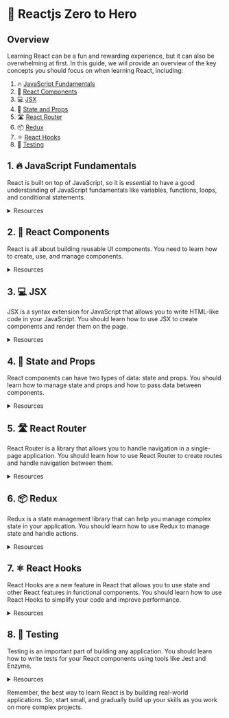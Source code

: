 # 🚀 Reactjs Zero to Hero

## Overview

Learning React can be a fun and rewarding experience, but it can also be overwhelming at first. In this guide, we will provide an overview of the key concepts you should focus on when learning React, including:

1. 🔥 [JavaScript Fundamentals](#1--javascript-fundamentals)
2. 🎨 [React Components](#2--react-components)
3. 💻 [JSX](#3--jsx)
4. 🎁 [State and Props](#4--state-and-props)
5. 🛣️ [React Router](#5--react-router)
6. 📦 [Redux](#6--redux)
7. ⚛️ [React Hooks](#7--react-hooks)
8. 🧪 [Testing](#8--testing)

## 1. 🔥 JavaScript Fundamentals

React is built on top of JavaScript, so it is essential to have a good understanding of JavaScript fundamentals like variables, functions, loops, and conditional statements.

<details>
   <summary>Resources</summary>

   - FreeCodeCamp: https://www.freecodecamp.org/learn/javascript-algorithms-and-data-structures/
   - Codecademy: https://www.codecademy.com/learn/introduction-to-javascript
   - W3Schools: https://www.w3schools.com/js/default.asp

</details>

## 2. 🎨 React Components

React is all about building reusable UI components. You need to learn how to create, use, and manage components.

<details>
   <summary>Resources</summary>

   - React official documentation: https://react.dev/learn
   - FreeCodeCamp: https://www.freecodecamp.org/news/react-components-explained/
   - Udemy: https://www.udemy.com/topic/react-component/

</details>

## 3. 💻 JSX

JSX is a syntax extension for JavaScript that allows you to write HTML-like code in your JavaScript. You should learn how to use JSX to create components and render them on the page.

<details>
   <summary>Resources</summary>

   - React official documentation: https://reactjs.org/docs/introducing-jsx.html
   - FreeCodeCamp: https://www.freecodecamp.org/news/react-jsx-explained/
   - Codecademy: https://www.codecademy.com/learn/react-101/modules/react-jsx-u/cheatsheet

   </details>

## 4. 🎁 State and Props

React components can have two types of data: state and props. You should learn how to manage state and props and how to pass data between components.

<details>
   <summary>Resources</summary>

   - React official documentation: https://reactjs.org/docs/state-and-lifecycle.html
   - FreeCodeCamp: https://www.freecodecamp.org/news/react-state-explained/
   - Scrimba: https://scrimba.com/learn/reactprops

 </details>

## 5. 🛣️ React Router

React Router is a library that allows you to handle navigation in a single-page application. You should learn how to use React Router to create routes and handle navigation between them.

 <details>
   <summary>Resources</summary>

   - React Router official documentation: https://reactrouter.com/web/guides/quick-start
   - FreeCodeCamp: https://www.freecodecamp.org/news/react-router-tutorial/
   - Pluralsight: https://www.pluralsight.com/courses/react-router-redux

 </details>

## 6. 📦 Redux

Redux is a state management library that can help you manage complex state in your application. You should learn how to use Redux to manage state and handle actions.

   <details>
   <summary>Resources</summary>

   - Redux official documentation: https://redux.js.org/introduction/getting-started
   - FreeCodeCamp: https://www.freecodecamp.org/news/what-is-redux-and-how-to-use-it-in-react-app/
   - Udemy: https://www.udemy.com/topic/redux/

   </details>

## 7. ⚛️ React Hooks

React Hooks are a new feature in React that allows you to use state and other React features in functional components. You should learn how to use React Hooks to simplify your code and improve performance.

<details>
   <summary>Resources</summary>

   - React official documentation: https://reactjs.org/docs/hooks-intro.html
   - FreeCodeCamp: https://www.freecodecamp.org/news/react-hooks-tutorial-for-beginners/
   - Scrimba: https://scrimba.com/learn/reacthooks

   </details>

## 8. 🧪 Testing

Testing is an important part of building any application. You should learn how to write tests for your React components using tools like Jest and Enzyme.

<details>
   <summary>Resources</summary>

   - Jest official documentation: https://jestjs.io/docs/getting-started
   - Enzyme official documentation: https://enzymejs.github.io/enzyme/docs/guid
   - FreeCodeCamp: https://www.freecodecamp.org/news/testing-react-hooks
   
</details>

Remember, the best way to learn React is by building real-world applications. So, start small, and gradually build up your skills as you work on more complex projects.

